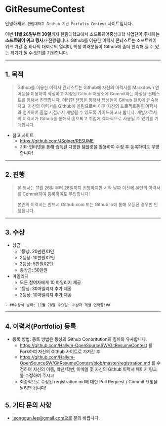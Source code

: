 # GitResumeContest

안녕하세요. ``한림대학교 Github 기반 Porfolio Contest`` 사이트입니다.

이번 **11월 26일부터 30일**까지 한림대학교에서 소프트웨어중심대학 사업단이 주체하는 **소프트웨어 위크 행사**가 진행됩니다.
Github를 이용한 이력서 콘테스트는 소프트웨어 위크 기간 중 하나의 대회로써 열리며, 학생 여러분들이 Github에 좀더 친숙해 질 수 있는 계기가 될 수 있기를 기원합니다.

*  *  *

## 1. 목적
>Github를 이용한 이력서 컨테스트는 Github에 자신의 이력서를 Markdown 언어등을 이용하여 작성하고 지정된 Github 저장소에 Commit하는 과정을 컨테스트를 통해서 진행합니다. 이러한 진행을 통해서 학생들이 Github 활용에 친숙해지고, 자신의 이력서를 Github에 올림으로써 이후 자신의 프로젝트등을 이력서와 연계하여 졸업 시점까지 개발될 수 있도록 가이드하고자 합니다. 개발자로서의 이력서가 Github를 통해서 홍보되고 취업에 효과적으로 사용될 수 있기를 기대합니다.

  - 참고 사이트
     - https://github.com/JSpiner/RESUME
     - 기타 인터넷을 통해 습득된 다양한 템플릿을 활용하여 수정 후 등록하여도 무방합니다!

*  *  *

## 2. 진행
> 본 행사는 11월 26일 부터 28일까지 진행하지만 시작 날짜 이전에 본인의 이력서를 Commit하여 등록하여도 무방합니다!
>
> 본인의 이력서는 반드시 Github.com 또는 Github.io에 통해 오픈된 경우만 인정됩니다.


*  *  *

## 3. 수상
   - 상금
      - 1등상: 20만원X1인
      - 2등상: 10만원X2인
      - 3등상: 5만원X2인
      - 총상금: 50만원
   - 마일리지
      - 모든 참여자에게 10 마일리지 제공
      - 1등상: 30마일리지 추가 제공
      - 2등상: 10마일리지 추가 제공
      
      
    - ##수상식 날짜: 11월 28일 수요일: 수상자 개별 연락함!##
*  *  *

## 4. 이력서(Portfolio) 등록
   - 등록 방법: 등록 방법은 통상의 Github Conbritution의 절차와 유사합니다.
      - https://github.com/Hallym-OpenSourceSW/GitResumeContest 를 Fork하여 자신의 Github 사이트로 가져간 후
      - https://github.com/Hallym-OpenSourceSW/GitResumeContest/blob/master/registration.md 를 수정하여 자신의 이름, 학년/학번, 이메일 및 자신의 Github 이력서 페이지 링크를 수정하여 주시고
      - 최종적으로 수정된 registration.md에 대한 Pull Request / Commit 요청을 날리면 됩니다!
      
      

## 5. 기타 문의 사항
   - jeonggun.lee@gmail.com으로 문의 바랍니다.
   



